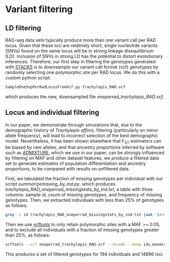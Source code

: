 # Variant filtering
## LD filtering
RAD-seq data sets typically produce more than one variant call per RAD locus. Given that these loci are relatively short, single nucleotide variants (SNVs) found on the same locus will be in strong linkage disequilibrium (LD). Inclusion of SNVs in strong LD has the potential to distort evolutionary inferences. Therefore, our first step in filtering the genotypes generated with [STACKS](https://catchenlab.life.illinois.edu/stacks/) is to downsample our variant call format (vcf) genotypes by randomly selecting one polymorphic site per RAD locus. We do this with a custom python script:

```bash
SampleOneSnpPerRadLocusFromVcf.py trachylepis_RAD.vcf
```
which produces the new, downsampled file *oneperrad_trachylepis_RAD.vcf*.

## Locus and individual filtering
In our paper, we demonstrate through simulations that, due to the demographic history of *Trachylepis affinis*, filtering (particularly on minor allele frequency), will lead to incorrect selection of the best demographic model. Nevertheless, it has been shown elsewhere that F<sub>ST</sub> estimators can be biased by rare alleles, and that ancestry proportions inferred by software such as [ADMIXTURE](https://genome.cshlp.org/content/19/9/1655.full), which we use in our paper, can be strongly influenced by filtering on MAF and other dataset features, we produce a filtered data set to generate estimates of population differentiation and ancestry proportions, to be compared with results on unfiltered data. 

First, we tabulated the fraction of missing genotypes per individual with our script *summarizemissing_by_ind.py*, which produces *trachylepis_RAD_oneperrad_missingstats_by_ind.txt*, a table with three columns: sample id, count of missing genotypes, and frequency of missing genotypes. Then, we extracted individuals with less than 25% of genotypes as follows: 
```bash
grep -v id trachylepis_RAD_oneperrad_missingstats_by_ind.txt |awk '$3<=0.25{print $0}' > ids_maxmis_25pcent_keep.txt
``` 
Then we use [vcftools](https://vcftools.github.io/examples.html) to only retain polymorphic sites with a MAF >= 0.05, and to exclude all individuals with a fraction of missing genotypes greater than 25%, as follows:
```bash
vcftools --vcf oneperrad_trachylepis_RAD.vcf --recode --keep ids_maxmis_25pcent_keep.txt --maf 0.05 --out oneperrad_trachylepis_RAD_maxmis25pcent_maf05
```
This produces a set of filtered genotypes for 194 individuals and 14896 loci.
